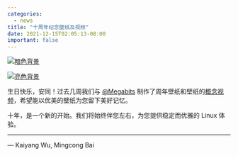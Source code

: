 ```yaml
---
categories:
  - news
title: "十周年纪念壁纸及视频"
date: 2021-12-15T02:05:13-08:00
important: false
---
```


[![暗色背景](//aosc.io/assets/i/gallery/thumbs/aosc10-dark.png.jpg)](//aosc.io/assets/i/gallery/aosc10-dark.png)

[![亮色背景](//aosc.io/assets/i/gallery/thumbs/aosc10-light.png.jpg)](//aosc.io/assets/i/gallery/aosc10-light.png)

生日快乐，安同！过去几周我们与 [@Megabits](https://megabits.xyz/) 制作了周年壁纸和壁纸的[概念视频](https://www.youtube.com/watch?v=4oD7kVIjCyw)，希望能以优美的壁纸为您留下美好记忆。

十年，是一个新的开始。我们将始终伴您左右，为您提供稳定而优雅的 Linux 体验。

---

— Kaiyang Wu, Mingcong Bai
